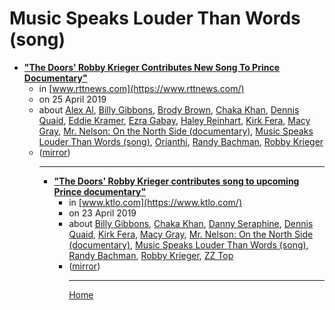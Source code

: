# Music Speaks Louder Than Words (song)

 - [**"The Doors' Robby Krieger Contributes New Song To Prince Documentary"**](https://www.rttnews.com/2995487/the-doors-robby-krieger-contributes-new-song-to-prince-documentary.aspx)<ul><li>in [www.rttnews.com](https://www.rttnews.com/)</li><li>on 25 April 2019</li><li>about [Alex Al](../../../topics/alex-al/index.md), [Billy Gibbons](../../../topics/billy-gibbons/index.md), [Brody Brown](../../../topics/brody-brown/index.md), [Chaka Khan](../../../topics/chaka-khan/index.md), [Dennis Quaid](../../../topics/dennis-quaid/index.md), [Eddie Kramer](../../../topics/eddie-kramer/index.md), [Ezra Gabay](../../../topics/ezra-gabay/index.md), [Haley Reinhart](../../../topics/haley-reinhart/index.md), [Kirk Fera](../../../topics/kirk-fera/index.md), [Macy Gray](../../../topics/macy-gray/index.md), [Mr. Nelson: On the North Side (documentary)](../../../topics/documentary/mr-nelson-on-the-north-side/index.md), [Music Speaks Louder Than Words (song)](../../../topics/song/music-speaks-louder-than-words/index.md), [Orianthi](../../../topics/orianthi/index.md), [Randy Bachman](../../../topics/randy-bachman/index.md), [Robby Krieger](../../../topics/robby-krieger/index.md)</li><li>([mirror](https://web.archive.org/web/*/https://www.rttnews.com/2995487/the-doors-robby-krieger-contributes-new-song-to-prince-documentary.aspx))</li><ul>

----

 - [**"The Doors' Robby Krieger contributes song to upcoming Prince documentary"**](https://www.ktlo.com/2019/04/23/the-doors-robby-krieger-contributes-song-to-upcoming-prince-documentary/)<ul><li>in [www.ktlo.com](https://www.ktlo.com/)</li><li>on 23 April 2019</li><li>about [Billy Gibbons](../../../topics/billy-gibbons/index.md), [Chaka Khan](../../../topics/chaka-khan/index.md), [Danny Seraphine](../../../topics/danny-seraphine/index.md), [Dennis Quaid](../../../topics/dennis-quaid/index.md), [Kirk Fera](../../../topics/kirk-fera/index.md), [Macy Gray](../../../topics/macy-gray/index.md), [Mr. Nelson: On the North Side (documentary)](../../../topics/documentary/mr-nelson-on-the-north-side/index.md), [Music Speaks Louder Than Words (song)](../../../topics/song/music-speaks-louder-than-words/index.md), [Randy Bachman](../../../topics/randy-bachman/index.md), [Robby Krieger](../../../topics/robby-krieger/index.md), [ZZ Top](../../../topics/zz-top/index.md)</li><li>([mirror](https://web.archive.org/web/*/https://www.ktlo.com/2019/04/23/the-doors-robby-krieger-contributes-song-to-upcoming-prince-documentary/))</li><ul>

----

[Home](../index.md)
